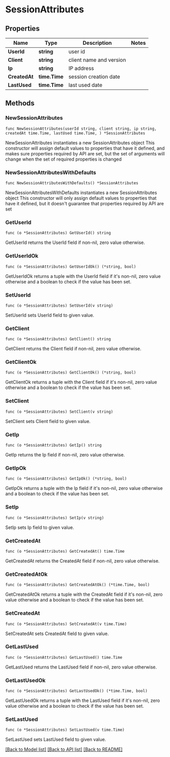 # SessionAttributes

## Properties

Name | Type | Description | Notes
------------ | ------------- | ------------- | -------------
**UserId** | **string** | user id | 
**Client** | **string** | client name and version | 
**Ip** | **string** | IP address | 
**CreatedAt** | **time.Time** | session creation date | 
**LastUsed** | **time.Time** | last used date | 

## Methods

### NewSessionAttributes

`func NewSessionAttributes(userId string, client string, ip string, createdAt time.Time, lastUsed time.Time, ) *SessionAttributes`

NewSessionAttributes instantiates a new SessionAttributes object
This constructor will assign default values to properties that have it defined,
and makes sure properties required by API are set, but the set of arguments
will change when the set of required properties is changed

### NewSessionAttributesWithDefaults

`func NewSessionAttributesWithDefaults() *SessionAttributes`

NewSessionAttributesWithDefaults instantiates a new SessionAttributes object
This constructor will only assign default values to properties that have it defined,
but it doesn't guarantee that properties required by API are set

### GetUserId

`func (o *SessionAttributes) GetUserId() string`

GetUserId returns the UserId field if non-nil, zero value otherwise.

### GetUserIdOk

`func (o *SessionAttributes) GetUserIdOk() (*string, bool)`

GetUserIdOk returns a tuple with the UserId field if it's non-nil, zero value otherwise
and a boolean to check if the value has been set.

### SetUserId

`func (o *SessionAttributes) SetUserId(v string)`

SetUserId sets UserId field to given value.


### GetClient

`func (o *SessionAttributes) GetClient() string`

GetClient returns the Client field if non-nil, zero value otherwise.

### GetClientOk

`func (o *SessionAttributes) GetClientOk() (*string, bool)`

GetClientOk returns a tuple with the Client field if it's non-nil, zero value otherwise
and a boolean to check if the value has been set.

### SetClient

`func (o *SessionAttributes) SetClient(v string)`

SetClient sets Client field to given value.


### GetIp

`func (o *SessionAttributes) GetIp() string`

GetIp returns the Ip field if non-nil, zero value otherwise.

### GetIpOk

`func (o *SessionAttributes) GetIpOk() (*string, bool)`

GetIpOk returns a tuple with the Ip field if it's non-nil, zero value otherwise
and a boolean to check if the value has been set.

### SetIp

`func (o *SessionAttributes) SetIp(v string)`

SetIp sets Ip field to given value.


### GetCreatedAt

`func (o *SessionAttributes) GetCreatedAt() time.Time`

GetCreatedAt returns the CreatedAt field if non-nil, zero value otherwise.

### GetCreatedAtOk

`func (o *SessionAttributes) GetCreatedAtOk() (*time.Time, bool)`

GetCreatedAtOk returns a tuple with the CreatedAt field if it's non-nil, zero value otherwise
and a boolean to check if the value has been set.

### SetCreatedAt

`func (o *SessionAttributes) SetCreatedAt(v time.Time)`

SetCreatedAt sets CreatedAt field to given value.


### GetLastUsed

`func (o *SessionAttributes) GetLastUsed() time.Time`

GetLastUsed returns the LastUsed field if non-nil, zero value otherwise.

### GetLastUsedOk

`func (o *SessionAttributes) GetLastUsedOk() (*time.Time, bool)`

GetLastUsedOk returns a tuple with the LastUsed field if it's non-nil, zero value otherwise
and a boolean to check if the value has been set.

### SetLastUsed

`func (o *SessionAttributes) SetLastUsed(v time.Time)`

SetLastUsed sets LastUsed field to given value.



[[Back to Model list]](../README.md#documentation-for-models) [[Back to API list]](../README.md#documentation-for-api-endpoints) [[Back to README]](../README.md)


